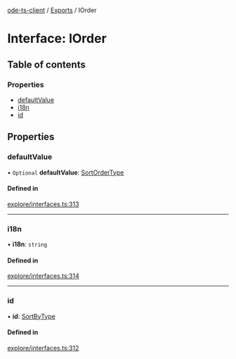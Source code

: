 [ode-ts-client](../README.md) / [Exports](../modules.md) / IOrder

# Interface: IOrder

## Table of contents

### Properties

- [defaultValue](iorder.md#defaultvalue)
- [i18n](iorder.md#i18n)
- [id](iorder.md#id)

## Properties

### defaultValue

• `Optional` **defaultValue**: [SortOrderType](../modules.md#sortordertype)

#### Defined in

[explore/interfaces.ts:313](https://github.com/opendigitaleducation/infrontexplore/blob/0e8281d/src/ts/explore/interfaces.ts#L313)

___

### i18n

• **i18n**: `string`

#### Defined in

[explore/interfaces.ts:314](https://github.com/opendigitaleducation/infrontexplore/blob/0e8281d/src/ts/explore/interfaces.ts#L314)

___

### id

• **id**: [SortByType](../modules.md#sortbytype)

#### Defined in

[explore/interfaces.ts:312](https://github.com/opendigitaleducation/infrontexplore/blob/0e8281d/src/ts/explore/interfaces.ts#L312)
